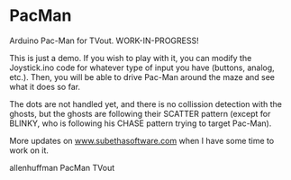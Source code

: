 PacMan
======

Arduino Pac-Man for TVout. WORK-IN-PROGRESS!

This is just a demo. If you wish to play with it, you can modify the Joystick.ino code for whatever type of input you have (buttons, analog, etc.). Then, you will be able to drive Pac-Man around the maze and see what it does so far.

The dots are not handled yet, and there is no collission detection with the ghosts, but the ghosts are following their SCATTER pattern (except for BLINKY, who is following his CHASE pattern trying to target Pac-Man).

More updates on www.subethasoftware.com when I have some time to work on it.

allenhuffman PacMan TVout